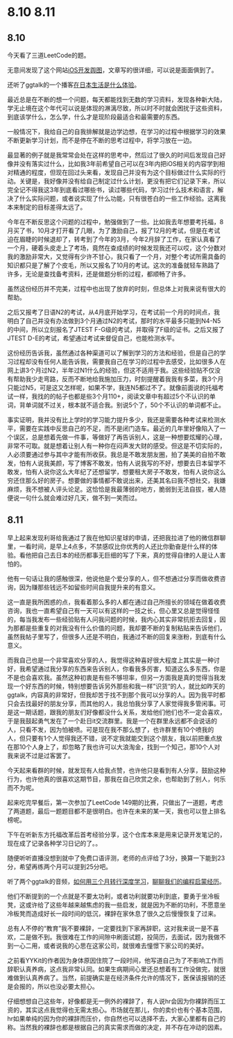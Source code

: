 # 8.10 8.11

## 8.10

今天看了三道LeetCode的题。

无意间发现了这个网站[iOS开发舆图](https://ming1016.github.io/2019/07/29/ios-map/)，文章写的很详细，可以说是面面俱到了。

还听了ggtalk的一个播客[在日本生活是什么体验](https://talk.swift.gg/35)。

最近总是在不断的想一个问题，每天都能找到无数的学习资料，发现各种新大陆，学无止境在这个年代可以说是体现的淋漓尽致，所以时不时就会困扰于这些资料，到底该学什么，怎么学，什么才是现阶段最适合和最需要的东西。

一般情况下，我给自己的自我排解就是边学边想，在学习的过程中根据学习的效果不断更新学习计划，而不是停在不断的思考过程中，将学习放在一边。

最显著的例子就是我常常会处在这样的思考中，然后过了很久的时间后发现自己好像并没有落实过什么，比如我3年前希望自己可以在3年内把iOS相关的内容学到相对精通的程度，但现在回过头来看，发现自己并没有为这个目标做过什么实际的行动。关键是，我好像并没有给自己制定过什么计划，更没有把它们记录下来，所以完全记不得我这3年到底看过哪些书，读过哪些代码，学习过什么技术和语言，解决了什么实际问题，或者说实现了什么功能，只有很苍白的一些工作经验。这离我本来制定的目标差得太远了。

今年在不断反思这个问题的过程中，勉强做到了一些。比如我去年想要考托福，8月买了书，10月才打开看了几眼，为了激励自己，报了12月的考试，但是在考试迫在眉睫的时候退却了，转考到了今年的3月，今年2月辞了工作，在家认真看了一个月，硬着头皮走上了考场，竟然在查成绩的时候发现我还可以哎，这个分数对我的激励非常大，又觉得有少许不甘心，我只看了一个月，对整个考试所需具备的知识都只是了解了个皮毛，所以又报名了10月的考试。这次的准备就轻车熟路了许多，无论是查找备考资料，还是做题分析的过程，都顺畅了许多。

虽然这份经历并不完美，过程中也出现了放弃的时刻，但总体上对我来说有很大的帮助。

之后又报考了日语N2的考试，从4月底开始学习，在考试前一个月的时间点，我明白了自己并没有办法做到3个月通过N2的考试，那时的水平最多只能到N4-N5的中间，所以立刻报名了JTEST F-G级的考试，并取得了F级的证书。之后又报了JTEST D-E的考试，希望通过考试来督促自己，也能检测水平。

这份经历告诉我，虽然通过各种渠道可以了解到学习的方法和经验，但是自己的学习过程却没有任何人能告诉我，需要我自己在学习的过程中去感受，比如很多人在网上讲3个月过N2，半年过N1什么的经验，但这不适用于我。这些经验贴不仅没有帮助我少走弯路，反而不断地给我施加压力，时刻提醒着我我有多菜，我3个月只能过N5，可是这又怎样呢，如果不学，我连N5都过不了。就像前面说的托福考试一样，我找的的帖子也都是些3个月110+，阅读文章中有超过5个不认识的单词，背单词就不过关，根本就不适合我。别说5个了，50个不认识的单词都不止。

事实证明，我并没有比上学时的学习能力提升多少，我还是需要各种考试来检测水平，需要在实践中反思自己的不足，而不是闭门造车。最近的几年里好像陷入了一个误区，总是想着先做一件事，等做好了再告诉别人，这是一种想要炫耀的心理，非常不可取。就是想着让别人有一种你在闷声发大财的感受。但这是不切实际的，人必须要通过参与其中才能有所收获。我总是不敢发朋友圈，拍了美美的自拍不敢发，怕有人说我美颜，写了博客不敢发，怕有人说我写的不好，想要去日本留学不敢发，怕有人说你这么大年纪了还想留学，想要租大房子不敢发，怕有人说你这么穷还住那么好的房子。想要做的事情都不敢说出来，还美其名曰我不想社交，我嫌麻烦，我不想被人评头论足。这恰恰是我最薄弱的地方，脆弱到无法自拔，被人随便说一句什么就会难过好几天，做不到一笑而过。

## 8.11

早上起来发现利哥给我通过了我在他知识星球的申请，还把我拉进了他的微信群聊里，一看时间，是早上4点多，不禁感叹比你优秀的人还比你勤奋是什么样的体验。看他把自己去日本的经历都事无巨细的写了下来，真的觉得自律的人是让人害怕的。

他有一句话让我的感触很深，他说他是个爱分享的人，但不想通过分享而做收费咨询，因为赚那些钱远不如留些时间自我提升来的有意义。

这一直是我所困惑的点，我看着那么多的人都在通过自己所擅长的领域在做着收费咨询，我也一直希望自己有一天可以有这样的一技之长，但心里又总是觉得怪怪的，每当我发布一些经验贴有人问我问题的时候，我内心其实非常抗拒去回复，因为那都是些重复的对我没有什么价值的问题，我却要不断的复制粘贴来告诉他们，虽然我帖子里写了，但很多人还是不明白，我通过不断的回复来涨粉，到底有什么意义。

而我自己也是一个非常喜欢分享的人，我觉得这种喜好很大程度上其实是一种讨好，我希望通过我分享的东西来告诉别人，你看我多厉害，知道这么多东西，你是不是也会喜欢我。虽然这种初衷是有些不够坦率，但另一方面我是真的觉得当我发现一个好东西的时候，特别想要告诉另外那些和我一样”识货“的人，就比如昨天的ggtalk，内容真的非常好，但我却苦于找不到那个我可以分享的人。因为我平时都只会去找最好的朋友分享，而其他的人，我总怕我分享了人家觉得我多管闲事。可是这一期话题，跟我的朋友们好像都没什么关系，发给他们他们也不一定会喜欢，于是我鼓起勇气发在了一个赴日it交流群里。我是一个在群里永远都不会说话的人，只看不发，因为怕被喷。可是现在我不那么想了，也许群里有10个喷我的人，但只要有1个人觉得我还不错，说不定我就能交到这个朋友，我以前把重点放在那10个人身上了，却忽略了我也许可以大浪淘金，找到一个知己，那10个人对我来说不过是过客罢了。

今天起来看群的时候，就发现有人给我点赞，也许他只是看到有人分享，鼓励这种行为，也许他真的很喜欢这期节目，那我在自己欣赏之余，也帮助到了别人，何乐而不为呢。

起来吃完早餐后，第一次参加了LeetCode 149期的比赛，只做出了一道题，考虑了两道题，最后一题题目都不是很明白。也许在未来的某一天，我也可以登上排名榜呢。

下午在听新东方托福改革后首考经验分享，这个仓库本来是用来记录开发笔记的，现在成了记录各种学习日记的了。。

随便听听直播没想到就中了免费口语评测，老师的点评给了3分，换算一下能到23分，希望再练两个月可以提到25分吧。

听了两个ggtalk的音频，[如何用三个月转行深度学习](https://talk.swift.gg/34)，[聊聊我们的编程启蒙经历](https://talk.swift.gg/27)。

他们不断提到的一个点就是不要太功利，或者功利就要功利到底，要勇于坐冷板凳，这或许给了这些年越来越焦虑的我一些启发，就是因为不断的功利，不愿意坐冷板凳而造成好长一段时间的低沉，裸辞在家休息了很久之后慢慢恢复了过来。

总有人不停的“教育”我不要裸辞，一定要找到下家再辞职，这对我来说一是不喜欢，二是做不到。我很难在工作的间隙中刷面试题，投简历，去面试，因为我做不到一心二用，或者说我的心思在这家公司，就很难去憧憬下家公司的美好。

之前看YYKit的作者因为身体原因住院了一段时间，他写道自己为了不影响工作而辞职认真养病，这点我非常认同。如果生病期间心里还总想着有工作没做完，就很难做到认真养病了。当然，前提确实是在经济条件允许的情况下，医保该报销的还是会报的，所以也没必要太担心。

仔细想想自己这些年，好像都是无一例外的裸辞了，有人说hr会因为你裸辞而压工资的，其实这点我觉得也无需太担心。市场就在那儿，你的卖价也有个基本范围，hr如果单纯的因为你的裸辞而压价，你自然也可以选择不去，大家心里都有自己的称。当然我的裸辞也都是根据自己的真实需求而做的决定，并不存在冲动的因素。



